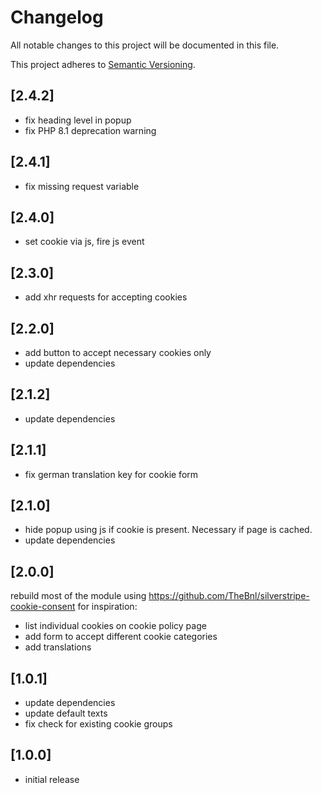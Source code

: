 # Changelog

All notable changes to this project will be documented in this file.

This project adheres to [Semantic Versioning](http://semver.org/).

## [2.4.2]

* fix heading level in popup
* fix PHP 8.1 deprecation warning

## [2.4.1]

* fix missing request variable

## [2.4.0]

* set cookie via js, fire js event

## [2.3.0]

* add xhr requests for accepting cookies

## [2.2.0]

* add button to accept necessary cookies only
* update dependencies

## [2.1.2]

* update dependencies

## [2.1.1]

* fix german translation key for cookie form

## [2.1.0]

* hide popup using js if cookie is present. Necessary if page is cached.
* update dependencies

## [2.0.0]

rebuild most of the module using https://github.com/TheBnl/silverstripe-cookie-consent for inspiration:
* list individual cookies on cookie policy page
* add form to accept different cookie categories
* add translations

## [1.0.1]

* update dependencies
* update default texts
* fix check for existing cookie groups

## [1.0.0]

* initial release
